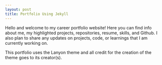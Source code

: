 ```yaml
---
layout: post
title: Portfolio Using Jekyll
---
```


Hello and welcome to my career portfolio website! Here you can find info about me, my highlighted projects, repositories, resume, skills, and Github. I also plan to share any updates on projects, code, or learnings that I am currently working on.

This portfolio uses the Lanyon theme and all credit for the creation of the theme goes to its creator(s).